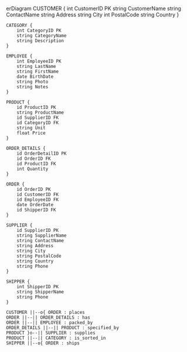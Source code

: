<!-- paste this into https://mermaid.live/ -->

erDiagram
    CUSTOMER {
        int CustomerID PK
        string CustomerName
        string ContactName
        string Address
        string City
        int PostalCode
        string Country
    }

    CATEGORY {
        int CategoryID PK
        string CategoryName
        string Description
    }

    EMPLOYEE {
        int EmployeeID PK
        string LastName
        string FirstName
        date BirthDate
        string Photo
        string Notes
    }

    PRODUCT {
        id ProductID PK
        string ProductName
        id SupplierID FK
        id CategoryID FK
        string Unit
        float Price
    }

    ORDER_DETAILS {
        id OrderDetailID PK
        id OrderID FK
        id ProductID FK
        int Quantity
    }

    ORDER {
        id OrderID PK
        id CustomerID FK
        id EmployeeID FK
        date OrderDate
        id ShipperID FK
    }

    SUPPLIER {
        id SupplierID PK
        string SupplierName
        string ContactName
        string Address
        string City
        string PostalCode
        string Country
        string Phone
    }

    SHIPPER {
        int ShipperID PK
        string ShipperName
        string Phone
    }

    CUSTOMER ||--o{ ORDER : places
    ORDER ||--|| ORDER_DETAILS : has
    ORDER ||--|| EMPLOYEE : packed_by
    ORDER_DETAILS ||--|| PRODUCT : specified_by
    PRODUCT }o--|| SUPPLIER : supplies
    PRODUCT ||--|| CATEGORY : is_sorted_in
    SHIPPER ||--o{ ORDER : ships
